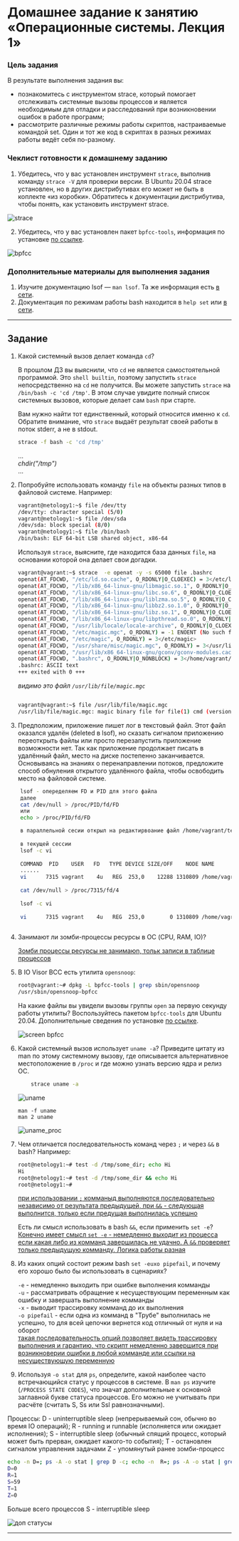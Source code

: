 # Домашнее задание к занятию «Операционные системы. Лекция 1»

### Цель задания

В результате выполнения задания вы:

* познакомитесь с инструментом strace, который помогает отслеживать системные вызовы процессов и является необходимым для отладки и расследований при возникновении ошибок в работе программ;
* рассмотрите различные режимы работы скриптов, настраиваемые командой set. Один и тот же код в скриптах в разных режимах работы ведёт себя по-разному.

### Чеклист готовности к домашнему заданию

1. Убедитесь, что у вас установлен инструмент `strace`, выполнив команду `strace -V` для проверки версии. В Ubuntu 20.04 strace установлен, но в других дистрибутивах его может не быть в коплекте «из коробки». Обратитесь к документации дистрибутива, чтобы понять, как установить инструмент strace.

![strace](https://github.com/vakhtanov/devops_netology_home_work/blob/main/03-sysadmin-03-os/strace.JPG)

2. Убедитесь, что у вас установлен пакет `bpfcc-tools`, информация по установке [по ссылке](https://github.com/iovisor/bcc/blob/master/INSTALL.md).

![bpfcc](https://github.com/vakhtanov/devops_netology_home_work/blob/main/03-sysadmin-03-os/bpfcc.JPG)

### Дополнительные материалы для выполнения задания

1. Изучите документацию lsof — `man lsof`. Та же информация есть [в сети](https://linux.die.net/man/8/lsof).
2. Документация по режимам работы bash находится в `help set` или [в сети](https://www.gnu.org/software/bash/manual/html_node/The-Set-Builtin.html).

------

## Задание

1. Какой системный вызов делает команда `cd`? 

    В прошлом ДЗ вы выяснили, что `cd` не является самостоятельной  программой. Это `shell builtin`, поэтому запустить `strace` непосредственно на `cd` не получится. Вы можете запустить `strace` на `/bin/bash -c 'cd /tmp'`. В этом случае увидите полный список системных вызовов, которые делает сам `bash` при старте. 

    Вам нужно найти тот единственный, который относится именно к `cd`. Обратите внимание, что `strace` выдаёт результат своей работы в поток stderr, а не в stdout.
    
   ```bash
   strace -f bash -c 'cd /tmp'
   
   ```
   
   ...  
   *chdir("/tmp")*  
   ...
   

2. Попробуйте использовать команду `file` на объекты разных типов в файловой системе. Например:

    ```bash
    vagrant@netology1:~$ file /dev/tty
    /dev/tty: character special (5/0)
    vagrant@netology1:~$ file /dev/sda
    /dev/sda: block special (8/0)
    vagrant@netology1:~$ file /bin/bash
    /bin/bash: ELF 64-bit LSB shared object, x86-64
    ```
    
    Используя `strace`, выясните, где находится база данных `file`, на основании которой она делает свои догадки.
    
    ```bash
    vagrant@vagrant:~$ strace  -e openat -y -s 65000 file .bashrc
    openat(AT_FDCWD, "/etc/ld.so.cache", O_RDONLY|O_CLOEXEC) = 3</etc/ld.so.cache>
    openat(AT_FDCWD, "/lib/x86_64-linux-gnu/libmagic.so.1", O_RDONLY|O_CLOEXEC) = 3</usr/lib/x86_64-linux-gnu/libmagic.so.1.0.0>
    openat(AT_FDCWD, "/lib/x86_64-linux-gnu/libc.so.6", O_RDONLY|O_CLOEXEC) = 3</usr/lib/x86_64-linux-gnu/libc-2.31.so>
    openat(AT_FDCWD, "/lib/x86_64-linux-gnu/liblzma.so.5", O_RDONLY|O_CLOEXEC) = 3</usr/lib/x86_64-linux-gnu/liblzma.so.5.2.4>
    openat(AT_FDCWD, "/lib/x86_64-linux-gnu/libbz2.so.1.0", O_RDONLY|O_CLOEXEC) = 3</usr/lib/x86_64-linux-gnu/libbz2.so.1.0.4>
    openat(AT_FDCWD, "/lib/x86_64-linux-gnu/libz.so.1", O_RDONLY|O_CLOEXEC) = 3</usr/lib/x86_64-linux-gnu/libz.so.1.2.11>
    openat(AT_FDCWD, "/lib/x86_64-linux-gnu/libpthread.so.0", O_RDONLY|O_CLOEXEC) = 3</usr/lib/x86_64-linux-gnu/libpthread-2.31.so>
    openat(AT_FDCWD, "/usr/lib/locale/locale-archive", O_RDONLY|O_CLOEXEC) = 3</usr/lib/locale/locale-archive>
    openat(AT_FDCWD, "/etc/magic.mgc", O_RDONLY) = -1 ENOENT (No such file or directory)
    openat(AT_FDCWD, "/etc/magic", O_RDONLY) = 3</etc/magic>
    openat(AT_FDCWD, "/usr/share/misc/magic.mgc", O_RDONLY) = 3</usr/lib/file/magic.mgc>
    openat(AT_FDCWD, "/usr/lib/x86_64-linux-gnu/gconv/gconv-modules.cache", O_RDONLY) = 3</usr/lib/x86_64-linux-gnu/gconv/gconv-modules.cache>
    openat(AT_FDCWD, ".bashrc", O_RDONLY|O_NONBLOCK) = 3</home/vagrant/.bashrc>
    .bashrc: ASCII text
    +++ exited with 0 +++

    ```  
    *видимо это файл `/usr/lib/file/magic.mgc`*  
    
    ```bash  
    
    vagrant@vagrant:~$ file /usr/lib/file/magic.mgc
    /usr/lib/file/magic.mgc: magic binary file for file(1) cmd (version 14) (little endian)
    
    ```

3. Предположим, приложение пишет лог в текстовый файл. Этот файл оказался удалён (deleted в lsof), но сказать сигналом приложению переоткрыть файлы или просто перезапустить приложение возможности нет. Так как приложение продолжает писать в удалённый файл, место на диске постепенно заканчивается. Основываясь на знаниях о перенаправлении потоков, предложите способ обнуления открытого удалённого файла, чтобы освободить место на файловой системе.
```bash
    lsof - опеределяем FD и PID для этого файла
    далее
    cat /dev/null > /proc/PID/fd/FD
    или 
    echo > /proc/PID/fd/FD
```

```bash
    в параллельной сесии открыл на редактирвоание файл /home/vagrant/test_touch/some в редакторе vi
    
    в текущей сессии
    lsof -c vi
    
    COMMAND  PID    USER   FD   TYPE DEVICE SIZE/OFF    NODE NAME
    ......
    vi      7315 vagrant    4u   REG  253,0    12288 1310809 /home/vagrant/test_touch/.some.swp
    
    cat /dev/null > /proc/7315/fd/4
    
    lsof -c vi
    
    vi      7315 vagrant    4u   REG  253,0        0 1310809 /home/vagrant/test_touch/.some.swp
    
  ```
    

4. Занимают ли зомби-процессы ресурсы в ОС (CPU, RAM, IO)?

    [Зомби процессы ресурсы не занимаюn, тольк записи в таблице процессов]()


5. В IO Visor BCC есть утилита `opensnoop`:

    ```bash
    root@vagrant:~# dpkg -L bpfcc-tools | grep sbin/opensnoop
    /usr/sbin/opensnoop-bpfcc
    ```
    
    На какие файлы вы увидели вызовы группы `open` за первую секунду работы утилиты? Воспользуйтесь пакетом `bpfcc-tools` для Ubuntu 20.04. Дополнительные сведения по установке [по ссылке](https://github.com/iovisor/bcc/blob/master/INSTALL.md).
    
    ![screen bpfcc](https://github.com/vakhtanov/devops_netology_home_work/blob/main/03-sysadmin-03-os/bpfcc_1secon.JPG)

6. Какой системный вызов использует `uname -a`? Приведите цитату из man по этому системному вызову, где описывается альтернативное местоположение в `/proc` и где можно узнать версию ядра и релиз ОС.  

    ```bash
        strace uname -a
    ```

    ![uname](https://github.com/vakhtanov/devops_netology_home_work/blob/main/03-sysadmin-03-os/uname.JPG)
    
    `man -f uname`  
    `man 2 uname`  
    
    ![uname_proc](https://github.com/vakhtanov/devops_netology_home_work/blob/main/03-sysadmin-03-os/man_uname.JPG)
    
7. Чем отличается последовательность команд через `;` и через `&&` в bash? Например:

    ```bash
    root@netology1:~# test -d /tmp/some_dir; echo Hi
    Hi
    root@netology1:~# test -d /tmp/some_dir && echo Hi
    root@netology1:~#
    ```
    [при использовании `;` комманыд выполняются последовательно независимо от результата предыдущей, при `&&` - следующая выполнится, только если предущая выполнилась успешно]()  
    
    Есть ли смысл использовать в bash `&&`, если применить `set -e`?
    [Конечно имеет смысл `set -e` - немедленно выходит из процесса если какая либо из комманд завершилась не удачно. А `&&` проверяет только предыдущую комманду. Логика работы разная]() 
    

8. Из каких опций состоит режим bash `set -euxo pipefail`, и почему его хорошо было бы использовать в сценариях?  
    
    `-e` - немедленно выходить при ошибке выполнения комманды  
    `-u` - рассматривать обращение к несуществующим переменным как ошибку и завершать выполнение комманды  
    `-x` - выводит трассировку комманд до их выполнения  
    `-o pipefail` - если одна из комманд в "Трубе" выполнилась не успешно, то для всей цепочки вернется код отличный от нуля и на оборот  
    [такая последовательность опций позволяет видеть трассировку выполнения и гарантию, что скрипт немедленно завершится при возникноверии ошибки в любой комманде или ссылки на несуществующую переменную]() 

1. Используя `-o stat` для `ps`, определите, какой наиболее часто встречающийся статус у процессов в системе. В `man ps` изучите (`/PROCESS STATE CODES`), что значат дополнительные к основной заглавной букве статуса процессов. Его можно не учитывать при расчёте (считать S, Ss или Ssl равнозначными).

Процессы:
D - uninterruptible sleep (непрерываемый сон, обычно во время IO операций);
R - running и runnable (исполняется или ожидает исполнения);
S - interruptible sleep (обычный спящий процесс, который может быть прерван, ожидает какого-то события);
T - остановлен сигналом управления задачами
Z - упомянутый ранее зомби-процесс

```bash
echo -n D=; ps -A -o stat | grep D -c; echo -n  R=; ps -A -o stat | grep R -c; echo -n  S=; ps -A -o stat | grep S -c; echo -n  T=; ps -A -o stat | grep T -c; echo -n  Z=; ps -A -o stat | grep Z -c;  
D=0
R=1  
S=59  
T=1  
Z=0  
```
Больше всего процессов S - interruptible sleep 

![доп статусы]()

----

